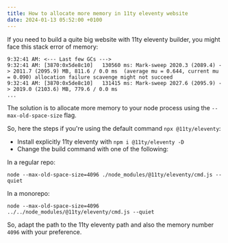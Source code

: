 ```yaml
---
title: How to allocate more memory in 11ty eleventy website
date: 2024-01-13 05:52:00 +0100
---
```




If you need to build a quite big website with 11ty eleventy builder, you might face this stack error of memory:

```shell
9:32:41 AM: <--- Last few GCs --->
9:32:41 AM: [3870:0x5de8c10]   130560 ms: Mark-sweep 2020.3 (2089.4) -> 2011.7 (2095.9) MB, 811.6 / 0.0 ms  (average mu = 0.644, current mu = 0.090) allocation failure scavenge might not succeed
9:32:41 AM: [3870:0x5de8c10]   131415 ms: Mark-sweep 2027.6 (2095.9) -> 2019.0 (2103.6) MB, 779.6 / 0.0 ms 
...
```

The solution is to allocate more memory to your node process using the `--max-old-space-size` flag.

So, here the steps if you're using the default command `npx @11ty/eleventy`:

- Install explicitly 11ty eleventy with `npm i @11ty/eleventy -D`
- Change the build command with one of the following:

In a regular repo:

```shell
node --max-old-space-size=4096 ./node_modules/@11ty/eleventy/cmd.js --quiet
```

In a monorepo:

```shell
node --max-old-space-size=4096 ../../node_modules/@11ty/eleventy/cmd.js --quiet
```

So, adapt the path to the 11ty eleventy path and also the memory number `4096` with your preference.

